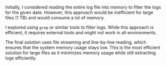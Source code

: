 Initially, I considered reading the entire log file into memory to filter the logs for the given date. However, this approach would be inefficient for large files (1 TB) and would consume a lot of memory.

I explored using `grep` or similar tools to filter logs. While this approach is efficient, it requires external tools and might not work in all environments.

The final solution uses file streaming and line-by-line reading, which ensures that the system memory usage stays low. This is the most efficient solution for large files as it minimizes memory usage while still extracting logs efficiently.